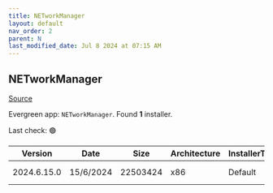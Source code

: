 ```yaml
---
title: NETworkManager
layout: default
nav_order: 2
parent: N
last_modified_date: Jul 8 2024 at 07:15 AM
---
```


## NETworkManager

[Source](https://github.com/BornToBeRoot/NETworkManager)

Evergreen app: `NETworkManager`. Found **1** installer.

Last check: 🟢

| Version     | Date      | Size     | Architecture | InstallerType | Type | URI                                                                                                                                                                                                                                    |
| ----------- | --------- | -------- | ------------ | ------------- | ---- | -------------------------------------------------------------------------------------------------------------------------------------------------------------------------------------------------------------------------------------- |
| 2024.6.15.0 | 15/6/2024 | 22503424 | x86          | Default       | msi  | [https://github.com/BornToBeRoot/NETworkManager/releases/download/2024.6.15.0/NETworkManager_2024.6.15.0_Setup.msi](https://github.com/BornToBeRoot/NETworkManager/releases/download/2024.6.15.0/NETworkManager_2024.6.15.0_Setup.msi) |
